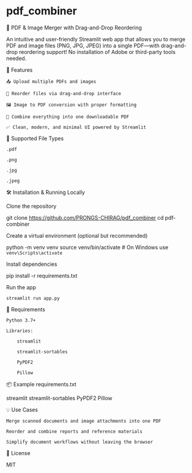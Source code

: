 # pdf_combiner
📎 PDF & Image Merger with Drag-and-Drop Reordering

An intuitive and user-friendly Streamlit web app that allows you to merge PDF and image files (PNG, JPG, JPEG) into a single PDF—with drag-and-drop reordering support! No installation of Adobe or third-party tools needed.

🚀 Features

    📤 Upload multiple PDFs and images

    🔀 Reorder files via drag-and-drop interface

    🖼️ Image to PDF conversion with proper formatting

    📄 Combine everything into one downloadable PDF

    ✅ Clean, modern, and minimal UI powered by Streamlit

🧩 Supported File Types

    .pdf

    .png

    .jpg

    .jpeg

🛠️ Installation & Running Locally

Clone the repository

git clone https://github.com/PRONGS-CHIRAG/pdf_combiner
cd pdf-combiner

Create a virtual environment (optional but recommended)

python -m venv venv
source venv/bin/activate  # On Windows use `venv\Scripts\activate`

Install dependencies

pip install -r requirements.txt

Run the app

    streamlit run app.py

📝 Requirements

    Python 3.7+

    Libraries:

        streamlit

        streamlit-sortables

        PyPDF2

        Pillow

📦 Example requirements.txt

streamlit
streamlit-sortables
PyPDF2
Pillow

💡 Use Cases

    Merge scanned documents and image attachments into one PDF

    Reorder and combine reports and reference materials

    Simplify document workflows without leaving the browser

📄 License

MIT
